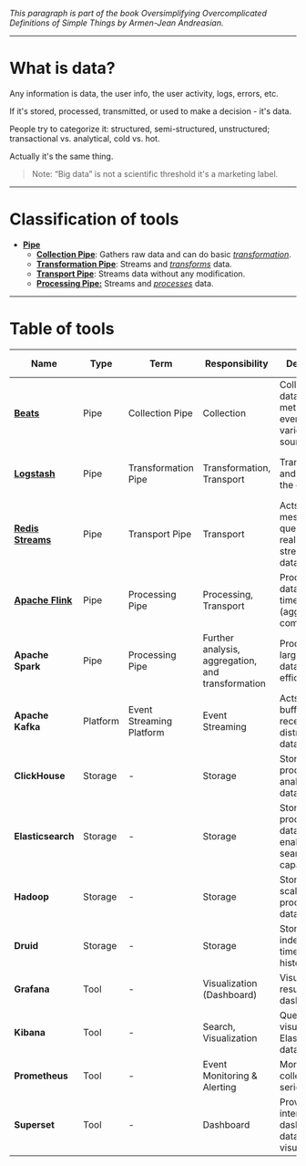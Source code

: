 _This paragraph is part of the book *Oversimplifying Overcomplicated Definitions of Simple Things* by Armen-Jean
Andreasian._

---

# What is data?

Any information is data, the user info, the user activity, logs, errors, etc.

If it's stored, processed, transmitted, or used to make a decision - it's data.

People try to categorize it: structured, semi-structured, unstructured; transactional vs. analytical, cold vs. hot.

Actually it's the same thing.


> Note: “Big data” is not a scientific threshold it's a marketing label.

---

# Classification of tools

- [**Pipe**](Pipe/Pipe.md)
    - [**Collection Pipe**](Pipe/Types%20of%20Pipes/Collection%20Pipe.md): Gathers raw data and can do basic [
      _transformation_](Transformation%20vs.%20Processing.md).
    - [**Transformation Pipe**](Pipe/Types%20of%20Pipes/Transformation%20Pipe.md): Streams and [
      _transforms_](Transformation%20vs.%20Processing.md) data.
    - [**Transport Pipe**](Pipe/Types%20of%20Pipes/Transport%20Pipe.md): Streams data without any modification.
    - [**Processing Pipe:**](Pipe/Types%20of%20Pipes/Processing%20Pipe.md) Streams and [
      _processes_](Transformation%20vs.%20Processing.md) data.

---

# Table of tools

| Name                                                             | Type     | Term                     | Responsibility                                    | Description                                                     | Add Feature                                   | Optional Feature | Relation                 | Platform       | Ecosystem         |
|------------------------------------------------------------------|----------|--------------------------|---------------------------------------------------|-----------------------------------------------------------------|-----------------------------------------------|------------------|--------------------------|----------------|-------------------|
| [**Beats**](../Tools/Beats/Beats.md)                             | Pipe     | Collection Pipe          | Collection                                        | Collects raw data (logs, metrics, events) from various sources. | -                                             | Transformation   | One to one               | -              | Elastic           |
| [**Logstash**](../Tools/Logstash/Logstash.md)                    | Pipe     | Transformation Pipe      | Transformation, Transport                         | Transforms and enriches the data.                               | Processing                                    | -                | One to one, Many to many | -              | Elastic           |
| [**Redis Streams**](../Tools/Redis%20Streams/Redis%20Streams.md) | Pipe     | Transport Pipe           | Transport                                         | Acts as a message queue for real-time streaming data.           | -                                             | -                | One to one, Many to many | -              | Redis             |
| [**Apache Flink**](../Tools/Flink/Flink.md)                      | Pipe     | Processing Pipe          | Processing, Transport                             | Processes data in real-time (aggregation, computations).        | Further analysis, aggregation, transformation | -                | Many to many             | -              | Apache            |
| **Apache Spark**                                                 | Pipe     | Processing Pipe          | Further analysis, aggregation, and transformation | Processes large-scale data efficiently.                         | -                                             | -                | Many to many             | -              | Apache            |
| **Apache Kafka**                                                 | Platform | Event Streaming Platform | Event Streaming                                   | Acts as a buffer, receiving and distributing data streams.      | -                                             | -                | One to one, Many to many | -              | Apache            |
| **ClickHouse**                                                   | Storage  | -                        | Storage                                           | Stores and processes analytical data.                           | Search                                        | -                | -                        | -              | ClickHouse        |
| **Elasticsearch**                                                | Storage  | -                        | Storage                                           | Stores processed data and enables search capabilities.          | -                                             | -                | -                        | -              | Elastic           |
| **Hadoop**                                                       | Storage  | -                        | Storage                                           | Stores large-scale processed data.                              | -                                             | -                | -                        | -              | Apache            |
| **Druid**                                                        | Storage  | -                        | Storage                                           | Stores and indexes real-time and historical data.               | -                                             | -                | -                        | -              | Apache / Druid.io |
| **Grafana**                                                      | Tool     | -                        | Visualization (Dashboard)                         | Visualizes final results in dashboards.                         | -                                             | -                | -                        | Multi-platform | Grafana Labs      |
| **Kibana**                                                       | Tool     | -                        | Search, Visualization                             | Queries and visualizes Elasticsearch data.                      | -                                             | Dashboard        | -                        | -              | Elastic           |
| **Prometheus**                                                   | Tool     | -                        | Event Monitoring & Alerting                       | Monitors and collects time-series metrics.                      | -                                             | -                | -                        | -              | CNCF / Prometheus |
| **Superset**                                                     | Tool     | -                        | Dashboard                                         | Provides an interactive dashboard for data visualization.       | -                                             | -                | -                        | -              | Apache            |
